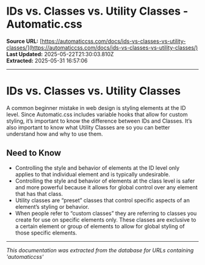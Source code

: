 # IDs vs. Classes vs. Utility Classes - Automatic.css

**Source URL:** [https://automaticcss.com/docs/ids-vs-classes-vs-utility-classes/](https://automaticcss.com/docs/ids-vs-classes-vs-utility-classes/)  
**Last Updated:** 2025-05-22T21:30:03.810Z  
**Extracted:** 2025-05-31 16:57:06

---

# IDs vs. Classes vs. Utility Classes

A common beginner mistake in web design is styling elements at the ID level. Since Automatic.css includes variable hooks that allow for custom styling, it’s important to know the difference between IDs and Classes. It’s also important to know what Utility Classes are so you can better understand how and why to use them.

## Need to Know

*   Controlling the style and behavior of elements at the ID level only applies to that individual element and is typically undesirable. 
*   Controlling the style and behavior of elements at the class level is safer and more powerful because it allows for global control over any element that has that class.
*   Utility classes are “preset” classes that control specific aspects of an element’s styling or behavior.
*   When people refer to “custom classes” they are referring to classes you create for use on specific elements only. These classes are exclusive to a certain element or group of elements to allow for global styling of those specific elements.

---

*This documentation was extracted from the database for URLs containing 'automaticcss'*

